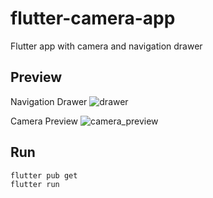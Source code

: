 # flutter-camera-app
Flutter app with camera and navigation drawer

## Preview

Navigation Drawer
![drawer](https://user-images.githubusercontent.com/11421035/135625218-8d9cf82a-1f92-46a5-8e68-d1db900eb26e.jpg)

Camera Preview
![camera_preview](https://user-images.githubusercontent.com/11421035/135625311-991b6a6e-161f-48a4-beeb-9d11112ef7c6.jpg)

## Run

```
flutter pub get
flutter run
```
